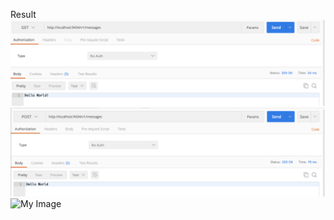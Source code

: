 Result
![My Image](resultPhoto/Get-Messages.png)
![My Image](resultPhoto/Post-Messages.png)
![My Image](resultPhoto/Delete-Messages.pmg)
